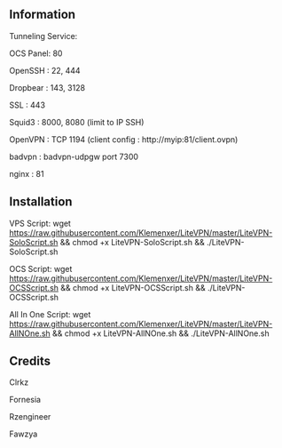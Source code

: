 ## Information

Tunneling Service:

OCS Panel: 80

OpenSSH : 22, 444

Dropbear : 143, 3128

SSL : 443

Squid3 : 8000, 8080 (limit to IP SSH)

OpenVPN : TCP 1194 (client config : http://myip:81/client.ovpn)

badvpn : badvpn-udpgw port 7300

nginx : 81

## Installation

VPS Script: wget https://raw.githubusercontent.com/Klemenxer/LiteVPN/master/LiteVPN-SoloScript.sh && chmod +x LiteVPN-SoloScript.sh && ./LiteVPN-SoloScript.sh

OCS Script: wget https://raw.githubusercontent.com/Klemenxer/LiteVPN/master/LiteVPN-OCSScript.sh && chmod +x LiteVPN-OCSScript.sh && ./LiteVPN-OCSScript.sh

All In One Script: wget https://raw.githubusercontent.com/Klemenxer/LiteVPN/master/LiteVPN-AllNOne.sh && chmod +x LiteVPN-AllNOne.sh && ./LiteVPN-AllNOne.sh

## Credits

Clrkz

Fornesia

Rzengineer

Fawzya
